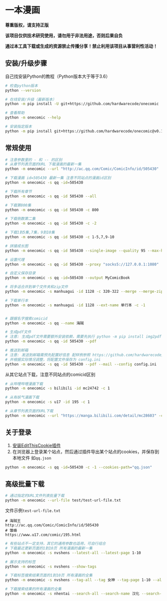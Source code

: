 # 一本漫画

**尊重版权，请支持正版**

**该项目仅供技术研究使用，请勿用于非法用途，否则后果自负**

**通过本工具下载或生成的资源禁止传播分享！禁止利用该项目从事营利性活动！**

## 安装/升级步骤

自己找安装Python的教程（Python版本大于等于3.6）
```sh
# 检查python版本
python --version
```

```sh
# 在线安装/升级（最新版本）
python -m pip install -U git+https://github.com/hardwarecode/onecomic

# 查看帮助
python -m onecomic --help

# 安装指定版本
python -m pip install git+https://github.com/hardwarecode/onecomic@v0.1.0
```

## 常规使用

```sh
# 注意参数里的 - 和 -- 的区别
# 从章节列表页面的URL 下载漫画的最新一集
python -m onecomic --url "http://ac.qq.com/Comic/ComicInfo/id/505430"

# 下载漫画 id=505430 最新一集 注意不同站点的漫画id区别
python -m onecomic -s qq -id=505430

# 下载所有章节
python -m onecomic -s qq -id 505430 --all

# 下载第800集
python -m onecomic -s qq -id 505430 -c 800

# 下载倒数第二集
python -m onecomic -s qq -id 505430 -c -2

# 下载1到5集,7集，9到10集
python -m onecomic -s qq -id 505430 -c 1-5,7,9-10

# 拼接成长图
python -m onecomic -s qq -id 505430 --single-image --quality 95 --max-height 20000

# 设置代理
python -m onecomic -s qq -id 505430 --proxy "socks5://127.0.0.1:1080"

# 自定义保存目录
python -m onecomic -s qq -id=505430 --output MyComicBook

# 将多话合并到单个文件夹和zip文件
python -m onecomic -s manhuagui -id 1128 -c 320-322 --merge --merge-zip

# 下载单行本
python -m onecomic -s manhuagui -id 1128 --ext-name 单行本 -c -1


# 跟据名字搜索comicid
python -m onecomic -s qq --name 海贼

# 生成pdf文件
# 注意: 生成pdf文件需要额外安装依赖，需要先执行 python -m pip install img2pdf 或 python -m pip install reportlab
python -m onecomic -s qq -id 505430 --pdf

# 推送到邮箱
# 注意: 发送到邮箱需预先配置好信息 配样例参照 https://github.com/hardwarecode/onecomic-doc/blob/master/config.ini.example
# 并根据实际情况调整，将配置文件保存为 config.ini
python -m onecomic -s qq -id 505430 --pdf --mail --config config.ini
```

从其它站点下载，注意不同站点的comicid区别
```sh
# 从哔哩哔哩漫画下载
python -m onecomic -s bilibili -id mc24742 -c 1

# 从有妖气漫画下载
python -m onecomic -s u17 -id 195 -c 1

# 从章节列表页面的URL下载
python -m onecomic --url "https://manga.bilibili.com/detail/mc28603" -c 1
```

## 关于登录

1. [安装EditThisCookie插件](https://chrome.google.com/webstore/detail/editthiscookie/fngmhnnpilhplaeedifhccceomclgfbg)
2. 在浏览器上登录某个站点，然后通过插件导出某个站点的cookies，并保存到本地文件 如`qq.json`
```sh
python -m onecomic -s qq -id=505430 -c -1 --cookies-path="qq.json"
```


## 高级批量下载

```sh
# 通过指定的URL文件列表批量下载
python -m onecomic --url-file test/test-url-file.txt
```

文件示例`test-url-file.txt`
```
# 海贼王
http://ac.qq.com/Comic/ComicInfo/id/505430
# 雏蜂
https://www.u17.com/comic/195.html
```

```sh
# 有些站点不一定支持，其它的通用参数也适用，可自行组合
# 下载最近更新页面的1到10页 所有漫画的最新一集
python -m onecomic -s nvshens --latest-all --latest-page 1-10

# 展示支持的标签
python -m onecomic -s nvshens --show-tags

# 下载标签搜索结果页面的1到10页 所有漫画的全集
python -m onecomic -s nvshens --tag-all --tag 女神 --tag-page 1-10 --all

# 下载搜索结果的所有漫画的全集
python -m onecomic -s nhentai --search-all --search-name 汉化 --search-page 1 --all
```
